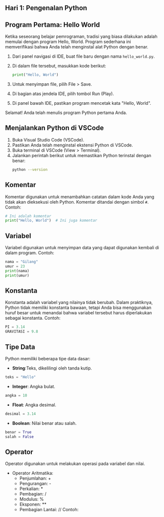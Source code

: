 ## **Hari 1: Pengenalan Python**

## Program Pertama: Hello World
Ketika seseorang belajar pemrograman, tradisi yang biasa dilakukan adalah memulai dengan program Hello, World. Program sederhana ini memverifikasi bahwa Anda telah menginstal alat Python dengan benar.
1. Dari panel navigasi di IDE, buat file baru dengan nama `hello_world.py`.
2. Di dalam file tersebut, masukkan kode berikut:

    ```python
    print("Hello, World")
    ```
3. Untuk menyimpan file, pilih File > Save.
4. Di bagian atas jendela IDE, pilih tombol Run (Play).
5. Di panel bawah IDE, pastikan program mencetak kata "Hello, World".

Selamat! Anda telah menulis program Python pertama Anda.

## Menjalankan Python di VSCode
1. Buka Visual Studio Code (VSCode).
2. Pastikan Anda telah menginstal ekstensi Python di VSCode.
3. Buka terminal di VSCode (View > Terminal).
4. Jalankan perintah berikut untuk memastikan Python terinstal dengan benar:
    ```sh
    python --version
    ```

## Komentar
Komentar digunakan untuk menambahkan catatan dalam kode Anda yang tidak akan dieksekusi oleh Python. Komentar ditandai dengan simbol `#`.
Contoh:
```python
# Ini adalah komentar
print("Hello, World")  # Ini juga komentar
```

## Variabel
Variabel digunakan untuk menyimpan data yang dapat digunakan kembali di dalam program.
Contoh:
```python
nama = "Gilang"
umur = 23
print(nama)
print(umur)
```

## Konstanta
Konstanta adalah variabel yang nilainya tidak berubah. Dalam praktiknya, Python tidak memiliki konstanta bawaan, tetapi Anda bisa menggunakan huruf besar untuk menandai bahwa variabel tersebut harus diperlakukan sebagai konstanta.
Contoh:
```python
PI = 3.14
GRAVITASI = 9.8
```
## Tipe Data
Python memiliki beberapa tipe data dasar:
- **String**:Teks, dikelilingi oleh tanda kutip.
```python
teks = "Hello"
```
- **Integer**: Angka bulat.
```python
angka = 10
```
- **Float**: Angka desimal.
```python
desimal = 3.14
```
- **Boolean**: Nilai benar atau salah.
```python
benar = True
salah = False
```

## Operator
Operator digunakan untuk melakukan operasi pada variabel dan nilai.
+ Operator Aritmatika:
    - Penjumlahan: +
    - Pengurangan: -
    - Perkalian: *
    - Pembagian: /
    - Modulus: %
    - Eksponen: **
    - Pembagian Lantai: //
Contoh:
